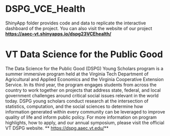 # DSPG_VCE_Health
ShinyApp folder provides code and data to replicate the interactive dashboard of the project. You can also visit the website of our project **https://aaec-vt.shinyapps.io/dspg23VCEhealth/**


# VT Data Science for the Public Good
The Data Science for the Public Good (DSPG) Young Scholars program is a summer immersive program held at the Virginia Tech Department of Agricultural and Applied Economics and the Virginia Cooperative Extension Service. In its third year, the program engages students from across the country to work together on projects that address state, federal, and local government challenges around critical social issues relevant in the world today. DSPG young scholars conduct research at the intersection of statistics, computation, and the social sciences to determine how information generated within every community can be leveraged to improve quality of life and inform public policy. For more information on program highlights, how to apply, and our annual symposium, please visit the official VT DSPG website.  ** https://dspg.aaec.vt.edu/**
